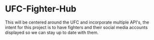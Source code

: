 # UFC-Fighter-Hub
 This will be centered around the UFC and incorporate multiple API's, the intent for this project is to have fighters and their social media accounts displayed so we can stay up to date with them.
